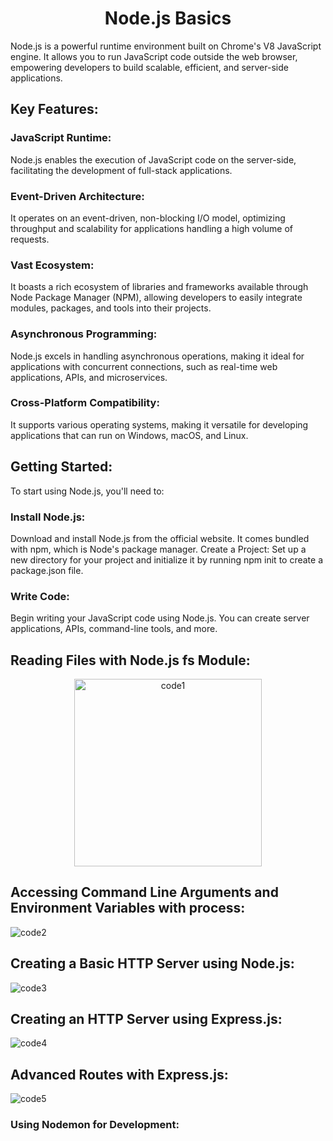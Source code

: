 <h1 align="center">Node.js Basics</h1>

Node.js is a powerful runtime environment built on Chrome's V8 JavaScript engine. It allows you to run JavaScript code outside the web browser, empowering developers to build scalable, efficient, and server-side applications.

## Key Features:

### JavaScript Runtime: 
Node.js enables the execution of JavaScript code on the server-side, facilitating the development of full-stack applications.
### Event-Driven Architecture: 
It operates on an event-driven, non-blocking I/O model, optimizing throughput and scalability for applications handling a high volume of requests.
### Vast Ecosystem: 
It boasts a rich ecosystem of libraries and frameworks available through Node Package Manager (NPM), allowing developers to easily integrate modules, packages, and tools into their projects.
### Asynchronous Programming: 
Node.js excels in handling asynchronous operations, making it ideal for applications with concurrent connections, such as real-time web applications, APIs, and microservices.
### Cross-Platform Compatibility: 
It supports various operating systems, making it versatile for developing applications that can run on Windows, macOS, and Linux.

## Getting Started:

To start using Node.js, you'll need to:

### Install Node.js: 
Download and install Node.js from the official website. It comes bundled with npm, which is Node's package manager.
Create a Project: Set up a new directory for your project and initialize it by running npm init to create a package.json file.
### Write Code: 
Begin writing your JavaScript code using Node.js. You can create server applications, APIs, command-line tools, and more.


## Reading Files with Node.js fs Module:
<p align="center">
  <img src="https://github.com/moezabdelkefi/holbertonschool-web_back_end/assets/113900578/ca3a606d-4e5f-46e3-9383-02a1b3908da9" alt="code1" width="300px" />
</p>

## Accessing Command Line Arguments and Environment Variables with process:
![code2](https://github.com/moezabdelkefi/holbertonschool-web_back_end/assets/113900578/073bc543-101c-4645-8540-17689c0d568d)

## Creating a Basic HTTP Server using Node.js:
![code3](https://github.com/moezabdelkefi/holbertonschool-web_back_end/assets/113900578/e5937f64-66fa-482c-97d6-457685cda4e9)

## Creating an HTTP Server using Express.js:
![code4](https://github.com/moezabdelkefi/holbertonschool-web_back_end/assets/113900578/109f6696-9a9e-4e71-8b6f-4f5d298e95cb)

## Advanced Routes with Express.js:
![code5](https://github.com/moezabdelkefi/holbertonschool-web_back_end/assets/113900578/965447d4-6f31-46f2-935a-4557c48eefd2)

### Using Nodemon for Development:

